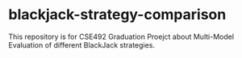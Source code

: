 # blackjack-strategy-comparison
This repository is for CSE492 Graduation Proejct about Multi-Model Evaluation of different BlackJack strategies.
